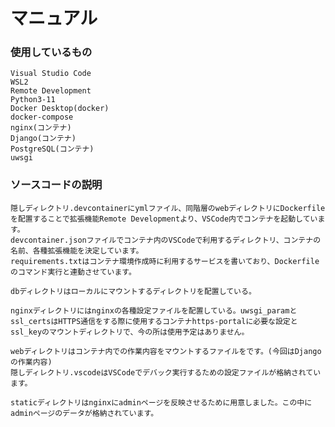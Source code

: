 # マニュアル

### 使用しているもの
    Visual Studio Code
    WSL2
    Remote Development 
    Python3-11
    Docker Desktop(docker)
    docker-compose
    nginx(コンテナ)
    Django(コンテナ)
    PostgreSQL(コンテナ)
    uwsgi
    
### ソースコードの説明
    隠しディレクトリ.devcontainerにymlファイル、同階層のwebディレクトリにDockerfileを配置することで拡張機能Remote Developmentより、VSCode内でコンテナを起動しています。
    devcontainer.jsonファイルでコンテナ内のVSCodeで利用するディレクトリ、コンテナの名前、各種拡張機能を決定しています。
    requirements.txtはコンテナ環境作成時に利用するサービスを書いており、Dockerfileのコマンド実行と連動させています。

    dbディレクトリはローカルにマウントするディレクトリを配置している。

    nginxディレクトリにはnginxの各種設定ファイルを配置している。uwsgi_paramとssl_certsはHTTPS通信をする際に使用するコンテナhttps-portalに必要な設定とssl_keyのマウントディレクトリで、今の所は使用予定はありません。

    webディレクトリはコンテナ内での作業内容をマウントするファイルをです。(今回はDjangoの作業内容)
    隠しディレクトリ.vscodeはVSCodeでデバック実行するための設定ファイルが格納されています。

    staticディレクトリはnginxにadminページを反映させるために用意しました。この中にadminページのデータが格納されています。

